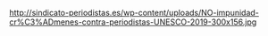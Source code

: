 http://sindicato-periodistas.es/wp-content/uploads/NO-impunidad-cr%C3%ADmenes-contra-periodistas-UNESCO-2019-300x156.jpg
